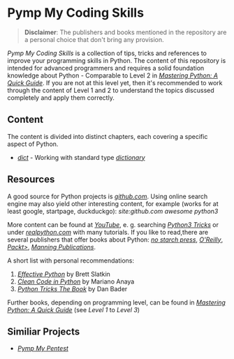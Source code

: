 # Pymp My Coding Skills

> **Disclaimer**: The publishers and books mentioned in the repository are a personal choice that don't bring any provision.

*Pymp My Coding Skills* is a collection of tips, tricks and references to improve your programming skills in Python. The content of this repository is intended for advanced programmers and requires a solid foundation knowledge about Python - Comparable to Level 2 in [*Mastering Python: A Quick Guide*](https://github.com/GhostActive/PympMyCodingSkills/blob/main/mastering-python.md). If you are not at this level yet, then it's recommended to work through the content of Level 1 and 2 to understand the topics discussed completely and apply them correctly.

## Content

The content is divided into distinct chapters, each covering a specific aspect of Python.

* [*dict*](https://github.com/GhostActive/PympMyCodingSkills/blob/main/content/dict.md) - Working with standard type [*dictionary*](https://docs.python.org/3/library/stdtypes.html#mapping-types-dict)

## Resources

A good source for Python projects is [*github.com*](https://https://github.com). Using online search engine may also yield other interesting content, for example (works for at least google, startpage, duckduckgo): *site:github.com awesome python3*

More content can be found at [*YouTube*](https://youtube.com), e. g. searching [*Python3 Tricks*](https://www.youtube.com/results?search_query=python3+tricks) or under [*realpython.com*](https://realpython.com/) with many tutorials. If you like to read,there are several publishers that offer books about Python: [*no starch press*](https://nostarch.com/), [*O'Reilly*](https://www.oreilly.com/), [*Packt>*](https://www.packtpub.com/), [*Manning Publications*](https://www.manning.com/). 

A short list with personal recommendations:

1. [*Effective Python*](https://www.oreilly.com/library/view/effective-python-90/9780134854717/) by Brett Slatkin
2. [*Clean Code in Python*](https://www.packtpub.com/product/clean-code-in-python/9781788835831) by Mariano Anaya
3. [*Python Tricks The Book*](https://realpython.com/python-tricks-amazon) by Dan Bader

Further books, depending on programming level, can be found in [*Mastering Python: A Quick Guide*](https://github.com/GhostActive/PympMyCodingSkills/blob/main/mastering-python.md) (see *Level 1* to *Level 3*)

## Similiar Projects

* [*Pymp My Pentest*](https://github.com/GhostActive/PympMyPentest)